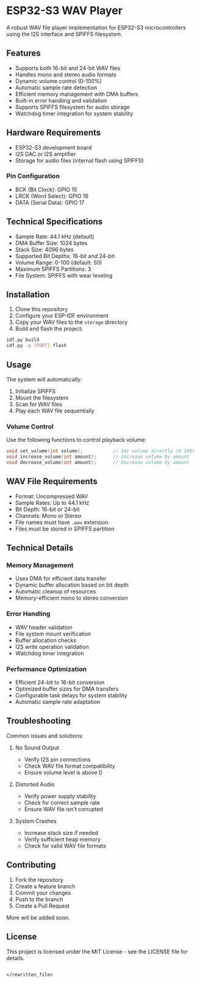 # ESP32-S3 WAV Player

A robust WAV file player implementation for ESP32-S3 microcontrollers using the I2S interface and SPIFFS filesystem.

## Features

- Supports both 16-bit and 24-bit WAV files
- Handles mono and stereo audio formats
- Dynamic volume control (0-100%)
- Automatic sample rate detection
- Efficient memory management with DMA buffers
- Built-in error handling and validation
- Supports SPIFFS filesystem for audio storage
- Watchdog timer integration for system stability

## Hardware Requirements

- ESP32-S3 development board
- I2S DAC or I2S amplifier
- Storage for audio files (internal flash using SPIFFS)

### Pin Configuration

- BCK (Bit Clock): GPIO 15
- LRCK (Word Select): GPIO 16
- DATA (Serial Data): GPIO 17

## Technical Specifications

- Sample Rate: 44.1 kHz (default)
- DMA Buffer Size: 1024 bytes
- Stack Size: 4096 bytes
- Supported Bit Depths: 16-bit and 24-bit
- Volume Range: 0-100 (default: 50)
- Maximum SPIFFS Partitions: 3
- File System: SPIFFS with wear leveling

## Installation

1. Clone this repository
2. Configure your ESP-IDF environment
3. Copy your WAV files to the `storage` directory
4. Build and flash the project:

```bash
idf.py build
idf.py -p [PORT] flash
```

## Usage

The system will automatically:
1. Initialize SPIFFS
2. Mount the filesystem
3. Scan for WAV files
4. Play each WAV file sequentially

### Volume Control

Use the following functions to control playback volume:

```c
void set_volume(int volume);           // Set volume directly (0-100)
void increase_volume(int amount);      // Increase volume by amount
void decrease_volume(int amount);      // Decrease volume by amount
```

## WAV File Requirements

- Format: Uncompressed WAV
- Sample Rates: Up to 44.1 kHz
- Bit Depth: 16-bit or 24-bit
- Channels: Mono or Stereo
- File names must have `.wav` extension
- Files must be stored in SPIFFS partition

## Technical Details

### Memory Management

- Uses DMA for efficient data transfer
- Dynamic buffer allocation based on bit depth
- Automatic cleanup of resources
- Memory-efficient mono to stereo conversion

### Error Handling

- WAV header validation
- File system mount verification
- Buffer allocation checks
- I2S write operation validation
- Watchdog timer integration

### Performance Optimization

- Efficient 24-bit to 16-bit conversion
- Optimized buffer sizes for DMA transfers
- Configurable task delays for system stability
- Automatic sample rate adaptation

## Troubleshooting

Common issues and solutions:

1. No Sound Output
   - Verify I2S pin connections
   - Check WAV file format compatibility
   - Ensure volume level is above 0

2. Distorted Audio
   - Verify power supply stability
   - Check for correct sample rate
   - Ensure WAV file isn't corrupted

3. System Crashes
   - Increase stack size if needed
   - Verify sufficient heap memory
   - Check for valid WAV file formats

## Contributing

1. Fork the repository
2. Create a feature branch
3. Commit your changes
4. Push to the branch
5. Create a Pull Request

More will be added soon.

## License

This project is licensed under the MIT License - see the LICENSE file for details.
```

</rewritten_file>

